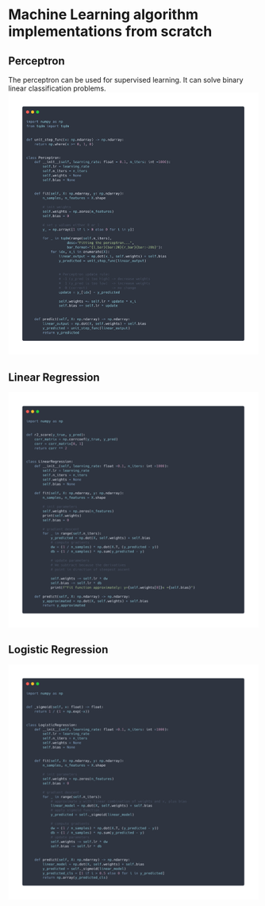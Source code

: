 # Machine Learning algorithm implementations from scratch


## Perceptron
The perceptron can be used for supervised learning. It can solve binary linear classification problems. 
[![Alt text](https://raw.githubusercontent.com/dogukanburda/machine-learning/main/imgs/perceptron.png)]()

## Linear Regression

[![Alt text](https://raw.githubusercontent.com/dogukanburda/machine-learning/main/imgs/linear_regression.png)]()



## Logistic Regression

[![Alt text](https://raw.githubusercontent.com/dogukanburda/machine-learning/main/imgs/logistic_regression.png)]()

